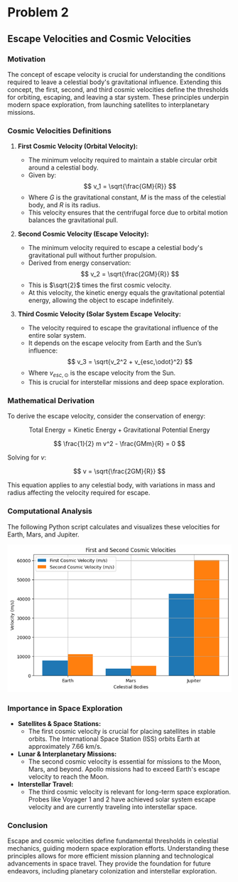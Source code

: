 # Problem 2
## Escape Velocities and Cosmic Velocities

### Motivation
The concept of escape velocity is crucial for understanding the conditions required to leave a celestial body's gravitational influence. Extending this concept, the first, second, and third cosmic velocities define the thresholds for orbiting, escaping, and leaving a star system. These principles underpin modern space exploration, from launching satellites to interplanetary missions.

### Cosmic Velocities Definitions
1. **First Cosmic Velocity (Orbital Velocity):**

   - The minimum velocity required to maintain a stable circular orbit around a celestial body.
   - Given by:
     $$ v_1 = \sqrt{\frac{GM}{R}} $$
   - Where $G$ is the gravitational constant, $M$ is the mass of the celestial body, and $R$ is its radius.
   - This velocity ensures that the centrifugal force due to orbital motion balances the gravitational pull.

2. **Second Cosmic Velocity (Escape Velocity):**

   - The minimum velocity required to escape a celestial body's gravitational pull without further propulsion.
   - Derived from energy conservation:
     $$ v_2 = \sqrt{\frac{2GM}{R}} $$
   - This is $\sqrt{2}$ times the first cosmic velocity.
   - At this velocity, the kinetic energy equals the gravitational potential energy, allowing the object to escape indefinitely.

3. **Third Cosmic Velocity (Solar System Escape Velocity:**

   - The velocity required to escape the gravitational influence of the entire solar system.
   - It depends on the escape velocity from Earth and the Sun’s influence:
     $$ v_3 = \sqrt{v_2^2 + v_{esc,\odot}^2} $$
   - Where $v_{esc,\odot}$ is the escape velocity from the Sun.
   - This is crucial for interstellar missions and deep space exploration.

### Mathematical Derivation

To derive the escape velocity, consider the conservation of energy:

$$ \text{Total Energy} = \text{Kinetic Energy} + \text{Gravitational Potential Energy} $$

$$ \frac{1}{2} m v^2 - \frac{GMm}{R} = 0 $$

Solving for $v$:

$$ v = \sqrt{\frac{2GM}{R}} $$

This equation applies to any celestial body, with variations in mass and radius affecting the velocity required for escape.

### Computational Analysis
The following Python script calculates and visualizes these velocities for Earth, Mars, and Jupiter.

![alt text](image-6.png)

### Importance in Space Exploration
- **Satellites & Space Stations:**
  - The first cosmic velocity is crucial for placing satellites in stable orbits. The International Space Station (ISS) orbits Earth at approximately 7.66 km/s.
- **Lunar & Interplanetary Missions:**
  - The second cosmic velocity is essential for missions to the Moon, Mars, and beyond. Apollo missions had to exceed Earth's escape velocity to reach the Moon.
- **Interstellar Travel:**
  - The third cosmic velocity is relevant for long-term space exploration. Probes like Voyager 1 and 2 have achieved solar system escape velocity and are currently traveling into interstellar space.

### Conclusion
Escape and cosmic velocities define fundamental thresholds in celestial mechanics, guiding modern space exploration efforts. Understanding these principles allows for more efficient mission planning and technological advancements in space travel. They provide the foundation for future endeavors, including planetary colonization and interstellar exploration.
